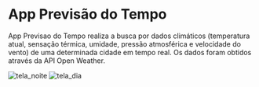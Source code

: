 # App Previsão do Tempo

App Previsao do Tempo realiza a busca por dados climáticos (temperatura atual, sensação térmica, umidade, pressão atmosférica e velocidade do vento) de uma determinada cidade em tempo real. Os dados foram obtidos através da API Open Weather.

![tela_noite](https://user-images.githubusercontent.com/84742050/232660459-aa036725-bad5-4d1c-833e-4d531c7accef.png)
![tela_dia](https://user-images.githubusercontent.com/84742050/232660549-8882d7fa-973b-451c-af91-c13a51fd54be.png)

